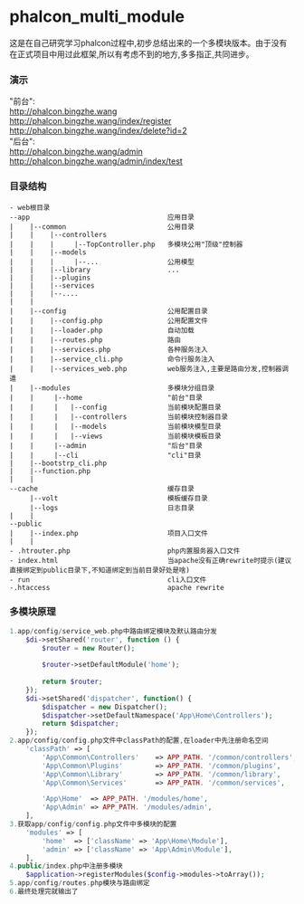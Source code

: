 # phalcon_multi_module
这是在自己研究学习phalcon过程中,初步总结出来的一个多模块版本。由于没有在正式项目中用过此框架,所以有考虑不到的地方,多多指正,共同进步。
### 演示
  "前台":  
  <a href="http://phalcon.bingzhe.wang" target="_blank" title="位于IndexController@indexAction，实际相当于访问http://phalcon.bingzhe.wang/home/index/index">http://phalcon.bingzhe.wang</a>  
  <a href="http://phalcon.bingzhe.wang/index/register" target="_blank" title="位于IndexController@registerAction">http://phalcon.bingzhe.wang/index/register</a>  
  <a href="http://phalcon.bingzhe.wang/index/delete?id=2" target="_blank" title="位于IndexController@deleteAction">http://phalcon.bingzhe.wang/index/delete?id=2</a>  
  "后台":  
  <a href="http://phalcon.bingzhe.wang/admin" target="_blank" title="位于IndexController@indexActio">http://phalcon.bingzhe.wang/admin</a>  
  <a href="http://phalcon.bingzhe.wang/admin/index/test" target="_blank" title="位于IndexController@testAction">http://phalcon.bingzhe.wang/admin/index/test</a>
### 目录结构

~~~
- web根目录
--app                                  应用目录
|    |--common                         公用目录
|    |    |--controllers   
|    |    |     |--TopController.php   多模块公用"顶级"控制器
|    |    |--models
|    |    |     |--...                 公用模型
|    |    |--library                   ...
|    |    |--plugins
|    |    |--services
|    |    |--....
|    |
|    |--config                         公用配置目录
|    |    |--config.php                公用配置文件
|    |    |--loader.php                自动加载
|    |    |--routes.php                路由
|    |    |--services.php              各种服务注入
|    |    |--service_cli.php           命令行服务注入
|    |    |--services_web.php          web服务注入,主要是路由分发,控制器调遣
|    |--modules                        多模块分组目录
|    |     |--home                     "前台"目录
|    |     |   |--config               当前模块配置目录
|    |     |   |--controllers          当前模块控制器目录
|    |     |   |--models               当前模块模型目录
|    |     |   |--views                当前模块模板目录
|    |     |--admin                    "后台"目录
|    |     |--cli                      "cli"目录
|    |--bootstrp_cli.php
|    |--function.php
|    |
--cache                                缓存目录
     |--volt                           模板缓存目录
     |--logs                           日志目录
|    |
--public
|    |--index.php                      项目入口文件
|    |
- .htrouter.php                        php内置服务器入口文件
- index.html                           当apache没有正确rewrite时提示(建议直接绑定到public目录下,不知道绑定到当前目录好处是啥)
- run                                  cli入口文件
-.htaccess                             apache rewrite

~~~
### 多模块原理
```php
1.app/config/service_web.php中路由绑定模块及默认路由分发
    $di->setShared('router', function () {
        $router = new Router();
    
        $router->setDefaultModule('home');
    
        return $router;
    });
    $di->setShared('dispatcher', function() {
        $dispatcher = new Dispatcher();
        $dispatcher->setDefaultNamespace('App\Home\Controllers');
        return $dispatcher;
    });
2.app/config/config.php文件中classPath的配置,在loader中先注册命名空间
    'classPath' => [
        'App\Common\Controllers'    => APP_PATH. '/common/controllers',
        'App\Common\Plugins'        => APP_PATH. '/common/plugins',
        'App\Common\Library'        => APP_PATH. '/common/library',
        'App\Common\Services'       => APP_PATH. '/common/services',

        'App\Home'  => APP_PATH. '/modules/home',
        'App\Admin' => APP_PATH. '/modules/admin',
    ],
3.获取app/config/config.php文件中多模块的配置
    'modules' => [
        'home'  => ['className' => 'App\Home\Module'],
        'admin' => ['className' => 'App\Admin\Module'],
    ],
4.public/index.php中注册多模块
    $application->registerModules($config->modules->toArray());
5.app/config/routes.php模块与路由绑定
6.最终处理完就输出了
```